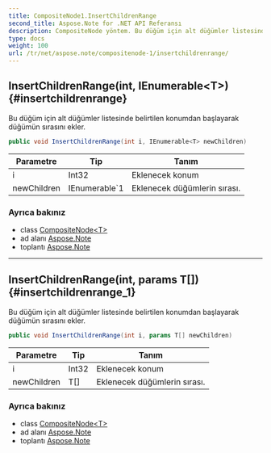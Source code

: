 ```yaml
---
title: CompositeNode1.InsertChildrenRange
second_title: Aspose.Note for .NET API Referansı
description: CompositeNode yöntem. Bu düğüm için alt düğümler listesinde belirtilen konumdan başlayarak düğümün sırasını ekler.
type: docs
weight: 100
url: /tr/net/aspose.note/compositenode-1/insertchildrenrange/
---
```

## InsertChildrenRange(int, IEnumerable&lt;T&gt;) {#insertchildrenrange}

Bu düğüm için alt düğümler listesinde belirtilen konumdan başlayarak düğümün sırasını ekler.

```csharp
public void InsertChildrenRange(int i, IEnumerable<T> newChildren)
```

| Parametre | Tip | Tanım |
| --- | --- | --- |
| i | Int32 | Eklenecek konum |
| newChildren | IEnumerable`1 | Eklenecek düğümlerin sırası. |

### Ayrıca bakınız

* class [CompositeNode&lt;T&gt;](../)
* ad alanı [Aspose.Note](../../compositenode-1/)
* toplantı [Aspose.Note](../../../)

---

## InsertChildrenRange(int, params T[]) {#insertchildrenrange_1}

Bu düğüm için alt düğümler listesinde belirtilen konumdan başlayarak düğümün sırasını ekler.

```csharp
public void InsertChildrenRange(int i, params T[] newChildren)
```

| Parametre | Tip | Tanım |
| --- | --- | --- |
| i | Int32 | Eklenecek konum |
| newChildren | T[] | Eklenecek düğümlerin sırası. |

### Ayrıca bakınız

* class [CompositeNode&lt;T&gt;](../)
* ad alanı [Aspose.Note](../../compositenode-1/)
* toplantı [Aspose.Note](../../../)


